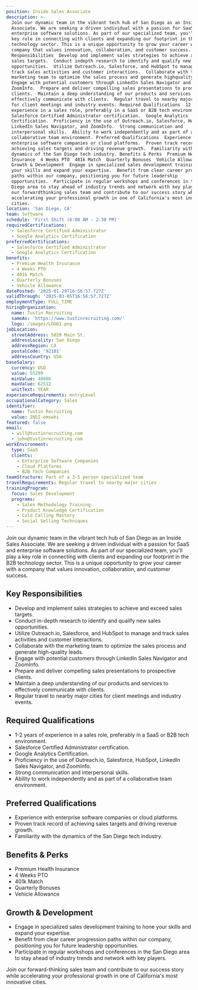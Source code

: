 ```yaml
---
position: Inside Sales Associate
description: >-
  Join our dynamic team in the vibrant tech hub of San Diego as an Inside Sales
  Associate. We are seeking a driven individual with a passion for SaaS and
  enterprise software solutions. As part of our specialized team, you'll play a
  key role in connecting with clients and expanding our footprint in the B2B
  technology sector. This is a unique opportunity to grow your career with a
  company that values innovation, collaboration, and customer success. Key
  Responsibilities  Develop and implement sales strategies to achieve and exceed
  sales targets.  Conduct indepth research to identify and qualify new sales
  opportunities.  Utilize Outreach.io, Salesforce, and HubSpot to manage and
  track sales activities and customer interactions.  Collaborate with the
  marketing team to optimize the sales process and generate highquality leads. 
  Engage with potential customers through LinkedIn Sales Navigator and
  ZoomInfo.  Prepare and deliver compelling sales presentations to prospective
  clients.  Maintain a deep understanding of our products and services to
  effectively communicate with clients.  Regular travel to nearby major cities
  for client meetings and industry events. Required Qualifications  12 years of
  experience in a sales role, preferably in a SaaS or B2B tech environment. 
  Salesforce Certified Administrator certification.  Google Analytics
  Certification.  Proficiency in the use of Outreach.io, Salesforce, HubSpot,
  LinkedIn Sales Navigator, and ZoomInfo.  Strong communication and
  interpersonal skills.  Ability to work independently and as part of a
  collaborative team environment. Preferred Qualifications  Experience with
  enterprise software companies or cloud platforms.  Proven track record of
  achieving sales targets and driving revenue growth.  Familiarity with the
  dynamics of the San Diego tech industry. Benefits & Perks  Premium Health
  Insurance  4 Weeks PTO  401k Match  Quarterly Bonuses  Vehicle Allowance
  Growth & Development  Engage in specialized sales development training to hone
  your skills and expand your expertise.  Benefit from clear career progression
  paths within our company, positioning you for future leadership
  opportunities.  Participate in regular workshops and conferences in the San
  Diego area to stay ahead of industry trends and network with key players. Join
  our forwardthinking sales team and contribute to our success story while
  accelerating your professional growth in one of California's most innovative
  cities.
location: 'San Diego, CA'
team: Software
schedule: 'First Shift (6:00 AM - 2:30 PM)'
requiredCertifications:
  - Salesforce Certified Administrator
  - Google Analytics Certification
preferredCertifications:
  - Salesforce Certified Administrator
  - Google Analytics Certification
benefits:
  - Premium Health Insurance
  - 4 Weeks PTO
  - 401k Match
  - Quarterly Bonuses
  - Vehicle Allowance
datePosted: '2025-01-29T16:56:57.727Z'
validThrough: '2025-03-05T16:56:57.727Z'
employmentType: FULL_TIME
hiringOrganization:
  name: Tustin Recruiting
  sameAs: 'https://www.tustinrecruiting.com/'
  logo: /images/LOGO1.png
jobLocation:
  streetAddress: 5020 Main St.
  addressLocality: San Diego
  addressRegion: CA
  postalCode: '92101'
  addressCountry: USA
baseSalary:
  currency: USD
  value: 55299
  minValue: 48086
  maxValue: 62512
  unitText: YEAR
experienceRequirements: entryLevel
occupationalCategory: Sales
identifier:
  name: Tustin Recruiting
  value: INSI-omswhi
featured: false
email:
  - will@tustinrecruiting.com
  - john@tustinrecruiting.com
workEnvironment:
  type: SaaS
  clients:
    - Enterprise Software Companies
    - Cloud Platforms
    - B2B Tech Companies
teamStructure: Part of a 3-5 person specialized team
travelRequirements: Regular travel to nearby major cities
trainingProgram:
  focus: Sales Development
  programs:
    - Sales Methodology Training
    - Product Knowledge Certification
    - Cold Calling Mastery
    - Social Selling Techniques
---
```



Join our dynamic team in the vibrant tech hub of San Diego as an Inside Sales Associate. We are seeking a driven individual with a passion for SaaS and enterprise software solutions. As part of our specialized team, you'll play a key role in connecting with clients and expanding our footprint in the B2B technology sector. This is a unique opportunity to grow your career with a company that values innovation, collaboration, and customer success. 

## Key Responsibilities
- Develop and implement sales strategies to achieve and exceed sales targets.
- Conduct in-depth research to identify and qualify new sales opportunities.
- Utilize Outreach.io, Salesforce, and HubSpot to manage and track sales activities and customer interactions.
- Collaborate with the marketing team to optimize the sales process and generate high-quality leads.
- Engage with potential customers through LinkedIn Sales Navigator and ZoomInfo.
- Prepare and deliver compelling sales presentations to prospective clients.
- Maintain a deep understanding of our products and services to effectively communicate with clients.
- Regular travel to nearby major cities for client meetings and industry events.

## Required Qualifications
- 1-2 years of experience in a sales role, preferably in a SaaS or B2B tech environment.
- Salesforce Certified Administrator certification.
- Google Analytics Certification.
- Proficiency in the use of Outreach.io, Salesforce, HubSpot, LinkedIn Sales Navigator, and ZoomInfo.
- Strong communication and interpersonal skills.
- Ability to work independently and as part of a collaborative team environment.

## Preferred Qualifications
- Experience with enterprise software companies or cloud platforms.
- Proven track record of achieving sales targets and driving revenue growth.
- Familiarity with the dynamics of the San Diego tech industry.

## Benefits & Perks
- Premium Health Insurance
- 4 Weeks PTO
- 401k Match
- Quarterly Bonuses
- Vehicle Allowance

## Growth & Development
- Engage in specialized sales development training to hone your skills and expand your expertise.
- Benefit from clear career progression paths within our company, positioning you for future leadership opportunities.
- Participate in regular workshops and conferences in the San Diego area to stay ahead of industry trends and network with key players.

Join our forward-thinking sales team and contribute to our success story while accelerating your professional growth in one of California's most innovative cities.
